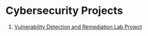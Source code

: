 # Cybersecurity Projects
01. [Vulnerability Detection and Remediation Lab Project](https://github.com/Isaac-Ayanda/Vul-mgt-with-openvas/blob/main/README.md)

